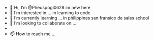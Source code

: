 - 👋 Hi, I’m @Pheuspogi0628 im new here
- 👀 I’m interested in ... in learning to code
- 🌱 I’m currently learning ... in philippines san fransico de sales school
- 💞️ I’m looking to collaborate on ...
-
- 📫 How to reach me ...

<!---
Pheuspogi0628/Pheuspogi0628 is a ✨ special ✨ repository because its `README.md` (this file) appears on your GitHub profile.
You can click the Preview link to take a look at your changes.
--->

